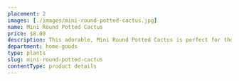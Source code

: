 ```yaml
---
placement: 2
images: [./images/mini-round-potted-cactus.jpg]
name: Mini Round Potted Cactus
price: $8.00
description: This adorable, Mini Round Potted Cactus is perfect for those who want to bring a touch of greenery indoors without taking up too much space.
department: home-goods
type: plants
slug: mini-round-potted-cactus
contentType: product details
---
```

